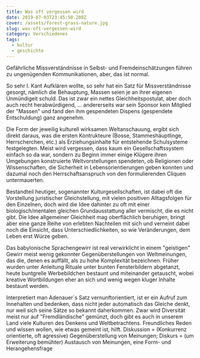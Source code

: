 ```yaml
---
title: Was oft vergessen wird
date: 2019-07-03T23:45:50.208Z
cover: /assets/forest-grass-nature.jpg
slug: was-oft-vergessen-wird
category: Verschiedenes
tags:
  - kultur
  - geschichte
---
```

Gefährliche Missverständnisse in Selbst- und Fremdeinschätzungen führen zu ungenügenden Kommunikationen, aber, das ist normal.



So sehr I. Kant Aufklären wollte, so sehr hat ein Satz für Missverständnisse gesorgt, nämlich die Behauptung, Massen seien je an ihrer eigenen Unmündigeit schuld. Das ist zwar ein nettes Gleichheitspostulat, aber doch auch recht herabwürdigend, ... andererseits war sein Sponsor kein Mitglied der "Massen" und fand den ihm gespendeten Dispens (gespendete Entschuldung) ganz angenehm.



Die Form der jeweilig kulturell wirksamen Weltanschauung, ergibt sich direkt daraus, was die ersten Kontrukteure (Bosse, Stammeshäuptlinge, Herrscherchen, etc.) als Erziehungsinhalte für entstehende Schulsysteme festgelegten. Meist wird vergessen, dass kaum ein Gesellschaftssystem einfach so da war, sondern zu Beginn immer einige Klügere ihren Umgebungen konstruierte Weltvorstellungen spendeten, ob Religionen oder Wissenschaften, die Sicherheit in Lebensorientierungen geben konnten und dazumal noch den Herrschaftsanspruch von den formulierenden Cliquen untermauerten.



Bestandteil heutiger, sogenannter Kulturgesellschaften, ist dabei oft die Vorstellung juristischer Gleichstellung, mit vielen positiven Alltagsfolgen für den Einzelnen, doch wird die Idee dahinter zu oft mit einer biologisch/mentalen gleichen Grundausstattung aller vermischt, die es nicht gibt. Die Idee allgemeiner Gleichheit mag oberflächlich beruhigen, bringt aber eine ganze Reihe von erlebten Nachteilen mit sich und verneint dabei noch die Einsicht, dass Unterschiedlichkeiten, so wie Veränderungen, dem Leben erst Würze geben.



Das babylonische Sprachengewirr ist real verwirklicht in einem "geistigen" Gewirr meist wenig gekonnter Gegenüberstellungen von Weltmeinungen, das die, denen es auffällt, als zu hohe Komplexität bezeichnen. Früher wurden unter Anleitung Rituale unter bunten Fensterbildern abgetanzt, heute buntgrelle Werbebildchen bestaunt und miteinander getauscht, wobei kreative Wortbildungen eher an sich und wenig wegen kluger Inhalte bestaunt werden.



Interpretiert man Adenauer´s Satz vernunftorientiert, ist er ein Aufruf zum Innehalten und bedenken, dass nicht jeder automatisch das Gleiche denkt, nur weil sich seine Sätze so bekannt daherkommen. Zwar wird Diversität meist nur auf "Fremdländische" gemünzt, doch gibt es auch in unserem Land viele Kulturen des Denkens und Weltbetrachtens. Freundliches Reden und wissen wollen, wie etwas gemeint ist, hilft. Diskussion = (Konkurrenz orientierte, oft agressive) Gegenüberstellung von Meinungen; Diskurs = (um Erweiterung bemühter) Austausch von Meinungen, eine Form- und Herangehensfrage

